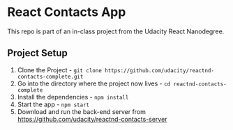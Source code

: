 # React Contacts App

This repo is part of an in-class project from the Udacity React Nanodegree.

## Project Setup

1. Clone the Project - `git clone https://github.com/udacity/reactnd-contacts-complete.git`
2. Go into the directory where the project now lives - `cd reactnd-contacts-complete`
3. Install the dependencies - `npm install`
4. Start the app - `npm start`
5. Download and run the back-end server from https://github.com/udacity/reactnd-contacts-server
